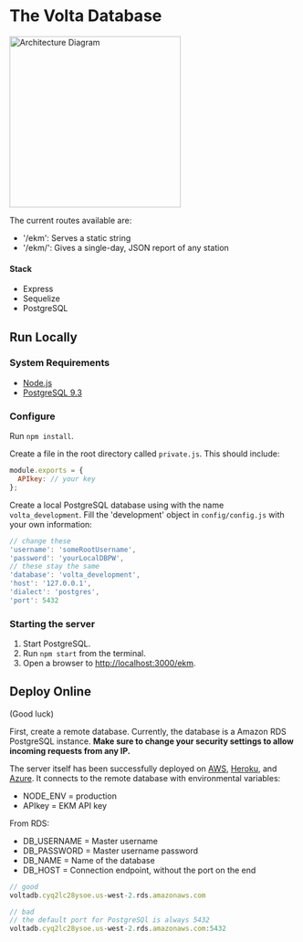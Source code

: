 # The Volta Database
<img src="http://s15.postimg.org/9lr5n3wd7/IMG_1936.jpg" alt="Architecture Diagram" width="300" height="300"/>

The current routes available are:

- '/ekm': Serves a static string
- '/ekm/<stationIdNumber>': Gives a single-day, JSON report of any station

#### Stack

- Express
- Sequelize
- PostgreSQL

## Run Locally

### System Requirements

- [Node.js](https://nodejs.org/download/)
- [PostgreSQL 9.3](http://www.postgresql.org/docs/9.3/interactive/installation.html)

### Configure
Run `npm install`.

Create a file in the root directory called `private.js`. This should include:
```javascript
module.exports = {
  APIkey: // your key
};
 ```

Create a local PostgreSQL database using with the name `volta_development`. Fill the 'development' object in `config/config.js` with your own information:
```javascript
// change these
'username': 'someRootUsername',
'password': 'yourLocalDBPW',
// these stay the same
'database': 'volta_development',
'host': '127.0.0.1',
'dialect': 'postgres',
'port': 5432
```

### Starting the server
1. Start PostgreSQL.
1. Run `npm start` from the terminal.
1. Open a browser to [http://localhost:3000/ekm](http://localhost:3000/ekm).

## Deploy Online
(Good luck)

First, create a remote database. Currently, the database is a Amazon RDS PostgreSQL instance. <b>Make sure to change your security settings to allow incoming requests from any IP.</b>

The server itself has been successfully deployed on [AWS](http://ekm-api-2.elasticbeanstalk.com/ekm), [Heroku](https://damp-temple-5600.herokuapp.com/ekm), and [Azure](http://ekm.azurewebsites.net/ekm). It connects to the remote database with environmental variables: 

- NODE_ENV = production
- APIkey = EKM API key

From RDS:
- DB_USERNAME = Master username
- DB_PASSWORD = Master username password
- DB_NAME = Name of the database
- DB_HOST = Connection endpoint, without the port on the end

```javascript
// good
voltadb.cyq2lc28ysoe.us-west-2.rds.amazonaws.com

// bad
// the default port for PostgreSQl is always 5432
voltadb.cyq2lc28ysoe.us-west-2.rds.amazonaws.com:5432
```
